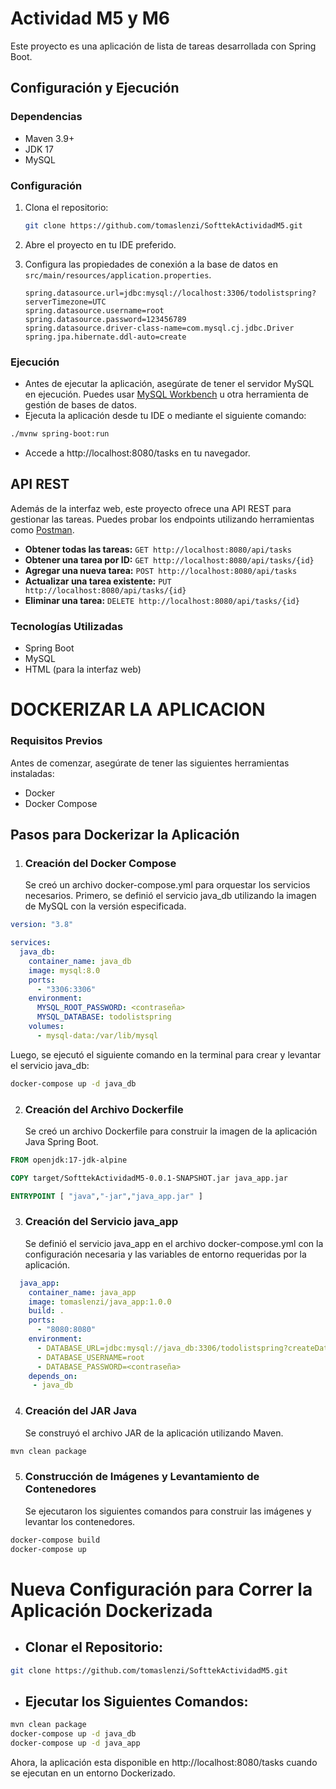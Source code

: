 # Actividad M5 y M6

Este proyecto es una aplicación de lista de tareas desarrollada con Spring Boot.

## Configuración y Ejecución

### Dependencias

- Maven 3.9+
- JDK 17
- MySQL

### Configuración

1. Clona el repositorio:

    ```bash
    git clone https://github.com/tomaslenzi/SofttekActividadM5.git
    ```

2. Abre el proyecto en tu IDE preferido.

3. Configura las propiedades de conexión a la base de datos en `src/main/resources/application.properties`.

    ```properties
    spring.datasource.url=jdbc:mysql://localhost:3306/todolistspring?serverTimezone=UTC
    spring.datasource.username=root
    spring.datasource.password=123456789
    spring.datasource.driver-class-name=com.mysql.cj.jdbc.Driver
    spring.jpa.hibernate.ddl-auto=create
    ```

### Ejecución

- Antes de ejecutar la aplicación, asegúrate de tener el servidor MySQL en ejecución. Puedes
  usar [MySQL Workbench](https://www.mysql.com/products/workbench/) u otra herramienta de gestión de bases de datos.
- Ejecuta la aplicación desde tu IDE o mediante el siguiente comando:

```bash
./mvnw spring-boot:run
```

- Accede a http://localhost:8080/tasks en tu navegador.

## API REST

Además de la interfaz web, este proyecto ofrece una API REST para gestionar las tareas. Puedes probar los endpoints
utilizando herramientas como [Postman](https://www.postman.com/).

- **Obtener todas las tareas:** `GET http://localhost:8080/api/tasks`
- **Obtener una tarea por ID:** `GET http://localhost:8080/api/tasks/{id}`
- **Agregar una nueva tarea:** `POST http://localhost:8080/api/tasks`
- **Actualizar una tarea existente:** `PUT http://localhost:8080/api/tasks/{id}`
- **Eliminar una tarea:** `DELETE http://localhost:8080/api/tasks/{id}`

### Tecnologías Utilizadas

- Spring Boot
- MySQL
- HTML (para la interfaz web)

# DOCKERIZAR LA APLICACION

### Requisitos Previos

Antes de comenzar, asegúrate de tener las siguientes herramientas instaladas:

* Docker
* Docker Compose

## Pasos para Dockerizar la Aplicación

1. ### Creación del Docker Compose

   Se creó un archivo docker-compose.yml para orquestar los servicios necesarios. Primero, 
   se definió el servicio java_db utilizando la imagen de MySQL con la versión especificada.

```yml
version: "3.8"

services:
  java_db:
    container_name: java_db
    image: mysql:8.0
    ports:
      - "3306:3306"
    environment:
      MYSQL_ROOT_PASSWORD: <contraseña>
      MYSQL_DATABASE: todolistspring
    volumes:
      - mysql-data:/var/lib/mysql
```
Luego, se ejecutó el siguiente comando en la terminal para crear y levantar el servicio java_db:

```bash
docker-compose up -d java_db
```

2. ### Creación del Archivo Dockerfile

   Se creó un archivo Dockerfile para construir la imagen de la aplicación Java Spring Boot.

```dockerfile
FROM openjdk:17-jdk-alpine

COPY target/SofttekActividadM5-0.0.1-SNAPSHOT.jar java_app.jar

ENTRYPOINT [ "java","-jar","java_app.jar" ]
```

3. ### Creación del Servicio java_app
   Se definió el servicio java_app en el archivo docker-compose.yml con la configuración necesaria y las variables de entorno requeridas por la aplicación.

```yml
  java_app:
    container_name: java_app
    image: tomaslenzi/java_app:1.0.0
    build: .
    ports:
      - "8080:8080"
    environment:
      - DATABASE_URL=jdbc:mysql://java_db:3306/todolistspring?createDatabaseIfNotExist=true
      - DATABASE_USERNAME=root
      - DATABASE_PASSWORD=<contraseña>
    depends_on:
     - java_db
```

4. ### Creación del JAR Java
   Se construyó el archivo JAR de la aplicación utilizando Maven.

```bash
mvn clean package 
```

5. ### Construcción de Imágenes y Levantamiento de Contenedores
   Se ejecutaron los siguientes comandos para construir las imágenes y levantar los contenedores.

```bash
docker-compose build
docker-compose up
```

# Nueva Configuración para Correr la Aplicación Dockerizada

* ## Clonar el Repositorio:

```bash
git clone https://github.com/tomaslenzi/SofttekActividadM5.git
```

* ## Ejecutar los Siguientes Comandos:

```bash
mvn clean package 
docker-compose up -d java_db
docker-compose up -d java_app
```

Ahora, la aplicación esta disponible en http://localhost:8080/tasks cuando se ejecutan en un entorno Dockerizado.